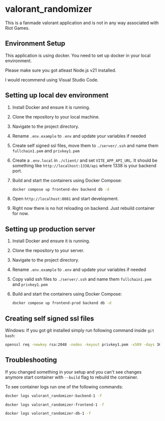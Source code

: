 # valorant_randomizer

This is a fanmade valorant application and is not in any way associated with Riot Games.

## Environment Setup

This application is using docker.
You need to set up docker in your local environment.

Please make sure you got atleast Node.js v21 installed.

I would recommend using Visual Studio Code.

## Setting up local dev environment

1. Install Docker and ensure it is running.
2. Clone the repository to your local machine.
3. Navigate to the project directory.
4. Rename `.env.example` to `.env` and update your variables if needed
5. Create self signed ssl files, move them to `./server/.ssh` and name them `fullchain1.pem` and `privkey1.pem`
6. Create a `.env.local` in `./client/` and set `VITE_APP_API_URL`. It should be something like `http://localhost:1338/api` where 1338 is your backend port.
6. Build and start the containers using Docker Compose:

   ```sh
   docker compose up frontend-dev backend db -d
   ```

7. Open `http://localhost:8081` and start development.
8. Right now there is no hot reloading on backend. Just rebuild container for now.

## Setting up production server

1. Install Docker and ensure it is running.
2. Clone the repository to your server.
3. Navigate to the project directory.
4. Rename `.env.example` to `.env` and update your variables if needed
5. Copy valid ssh files to `./server/.ssh` and name them `fullchain1.pem` and `privkey1.pem`
6. Build and start the containers using Docker Compose:

   ```sh
   docker compose up frontend-prod backend db -d
   ```

## Creating self signed ssl files

Windows:
If you got git installed simply run following command inside `git bash`:

```sh
openssl req -newkey rsa:2048 -nodes -keyout privkey1.pem -x509 -days 365 -out fullchain1.pem
```

## Troubleshooting

If you changed something in your setup and you can't see changes anymore start container with `--build` flag to rebuild the container.

To see container logs run one of the following commands:

```sh
docker logs valorant_randomizer-backend-1 -f

docker logs valorant_randomizer-frontend-1 -f

docker logs valorant_randomizer-db-1 -f
```

